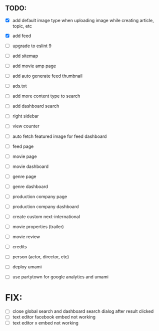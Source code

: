 ## TODO: 
- [x] add default image type when uploading image while creating article, topic, etc
- [x] add feed
- [ ] upgrade to eslint 9
- [ ] add sitemap
- [ ] add movie amp page
- [ ] add auto generate feed thumbnail
- [ ] ads.txt
- [ ] add more content type to search
- [ ] add dashboard search
- [ ] right sidebar
- [ ] view counter
- [ ] auto fetch featured image for feed dashboard
- [ ] feed page
- [ ] movie page
- [ ] movie dashboard
- [ ] genre page
- [ ] genre dashboard
- [ ] production company page
- [ ] production company dashboard
- [ ] create custom next-international
- [ ] movie properties (trailer)
- [ ] movie review
- [ ] credits
- [ ] person (actor, director, etc)
- [ ] deploy umami
- [ ] use partytown for google analytics and umami


# FIX: 
- [ ] close global search and dashboard search dialog after result clicked
- [ ] text editor facebook embed not working
- [ ] text editor x embed not working
